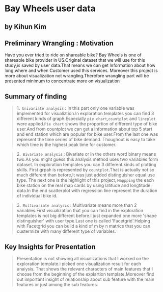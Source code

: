 # Bay Wheels user data 
## by Kihun Kim

## Preliminary Wrangling : Motivation 

Have you ever tried to ride on shareable bike? Bay Wheels is one of shareable bike provider in US.Original dataset that we will use for this study,is saved by user data.That means we can get Information about how long,where and when Customer used this services. Moreover this project is more about visualization not wrangling.Therefore wrangling part will be presented minimum to concentrate more on visualization 

## Summary of finding

> 1.` Univariate analysis` : In this part only one variable was implemented for visualiztion.In exploration templates you can find 3 different kinds of graph.Especially `pie chart`,`countplot` and `lineplot` were applied.`Pie chart` shows the proportion of different type of bike user.And from countplot we can get a information about top 5 start and end station which are popular for bike user.From the last one was represent the time series of bike demand. Thoughout is easy to take which time is the highest peak time for customer.

> 2.` Bivariate analysis` : Bivariate or in the others word binary means two.As you might guess this analysis method uses two variables form dataset. In exploration templates you can 3 different kinds of plotting skills. First grpah is represented by `countplot`.That is actually not so much different than before,It was just added distinguisher equal use type. The next one is the highlight of this project, `Mappping` the each bike station on the real map cards by using latitude and longtitude data.In the end scatterplot with regression line represent the duration of individual bike id. 

> 3.` Multivariate analysis` : Multivariate means more than 2 variables.First visualization that you can find in the exploration templates is not big different before.I just expanded one more 'shape distinguisher' with user type.Last one is called 'Facetgrid'.Helping with Facetgrid you can build a kind of m by n matrics that you can custermize with many different type of variables.  



## Key Insights for Presentation

> Presentation is not showing all visualizations that I worked on the exploration template.i picked one visualization result for each anaiysis. That shows the relevant characters of main features that I choose from the beginning of the explartion template.Moreover find out important insight of relationship about sub feature with the main features or just among the sub features.    

